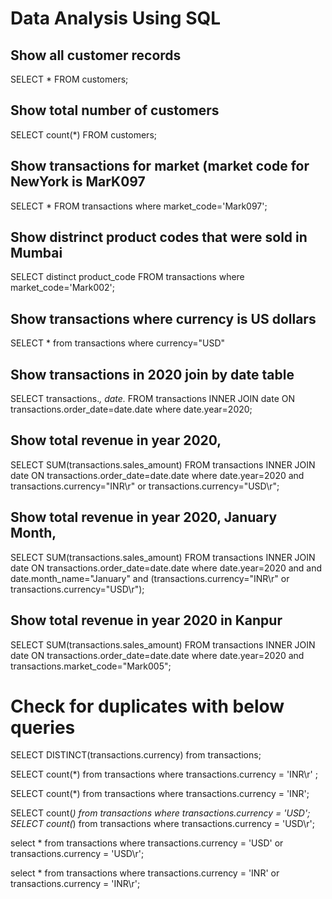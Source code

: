 # Data Analysis Using SQL
## Show all customer records

SELECT * FROM customers;

## Show total number of customers

SELECT count(*) FROM customers;

## Show transactions for  market (market code for NewYork is MarK097

SELECT * FROM transactions where market_code='Mark097';

## Show distrinct product codes that were sold in Mumbai

SELECT distinct product_code FROM transactions where market_code='Mark002';

## Show transactions where currency is US dollars

SELECT * from transactions where currency="USD"

## Show transactions in 2020 join by date table

SELECT transactions.*, date.* FROM transactions INNER JOIN date ON transactions.order_date=date.date where date.year=2020;

## Show total revenue in year 2020,

SELECT SUM(transactions.sales_amount) FROM transactions INNER JOIN date ON transactions.order_date=date.date where date.year=2020 and transactions.currency="INR\r" or transactions.currency="USD\r";

## Show total revenue in year 2020, January Month,

SELECT SUM(transactions.sales_amount) FROM transactions INNER JOIN date ON transactions.order_date=date.date where date.year=2020 and and date.month_name="January" and (transactions.currency="INR\r" or transactions.currency="USD\r");

## Show total revenue in year 2020 in Kanpur

SELECT SUM(transactions.sales_amount) FROM transactions INNER JOIN date ON transactions.order_date=date.date where date.year=2020 and transactions.market_code="Mark005";

# Check for duplicates with below queries 
SELECT DISTINCT(transactions.currency) from transactions;

SELECT count(*) from transactions where transactions.currency = 'INR\r' ;

SELECT count(*) from transactions where transactions.currency = 'INR';

SELECT count(*) from transactions where transactions.currency = 'USD';
SELECT count(*) from transactions where transactions.currency = 'USD\r';

select * from transactions where transactions.currency = 'USD' or transactions.currency = 'USD\r';

select * from transactions where transactions.currency = 'INR' or transactions.currency = 'INR\r'; 
